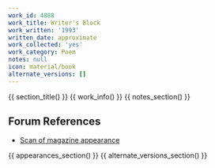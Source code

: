 ```yaml
---
work_id: 4888
work_title: Writer's Block
work_written: '1993'
written_date: approximate
work_collected: 'yes'
work_category: Poem
notes: null
icon: material/book
alternate_versions: []
---
```


{{ section_title() }}
{{ work_info() }}
{{ notes_section() }}
## Forum References
- [Scan of magazine appearance](https://bukowskiforum.com/threads/whoreson-dog-no-1-1993-writers-block.12265/)

{{ appearances_section() }}
{{ alternate_versions_section() }}